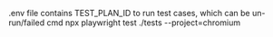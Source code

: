 .env file contains TEST_PLAN_ID to run test cases, which can be un-run/failed
cmd
  npx playwright test ./tests --project=chromium
